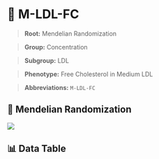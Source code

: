 # 🧪 M-LDL-FC

> **Root:** Mendelian Randomization

> **Group:** Concentration  

> **Subgroup:** LDL

> **Phenotype:** Free Cholesterol in Medium LDL  

> **Abbreviations:** `M-LDL-FC`

## 🧬 Mendelian Randomization  

<img src="/MR/Figures/Inverse/MhengxianLDLhengxianFC.png"/>


## 📊 Data Table


<CsvTableMRI src="/public/MR/Data/Inverse/MhengxianLDLhengxianFC.csv"/>

